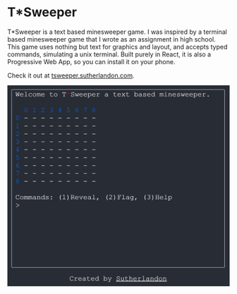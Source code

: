 # T*Sweeper
T*Sweeper is a text based minesweeper game. I was inspired by a terminal based minesweeper game that I wrote as an assignment in high school. This game uses nothing but text for graphics and layout, and accepts typed commands, simulating a unix terminal. Built purely in React, it is also a Progressive Web App, so you can install it on your phone.

Check it out at [tsweeper.sutherlandon.com](https://tsweeper.sutherlandon.com).

![T*Sweeper Screenshot](./tsweeper_showcase.jpg)
